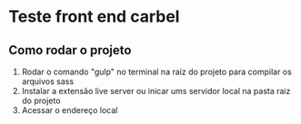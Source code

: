 <h1>Teste front end carbel</h1>

<h2> Como rodar o projeto </h2>
<ol>
  <li>Rodar o comando "gulp" no terminal na raiz do projeto para compilar os arquivos sass</li>
  <li>Instalar a extensão live server ou inicar ums servidor local na pasta raiz do projeto</li>
  <li>Acessar o endereço local</li>
</ol>
